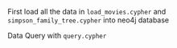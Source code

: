 First load all the data in ```load_movies.cypher``` and ```simpson_family_tree.cypher``` into neo4j database 

Data Query with ```query.cypher```
